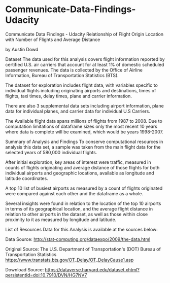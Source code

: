 # Communicate-Data-Findings-Udacity
Communicate Data Findings - Udacity
Relationship of Flight Origin Location with Number of Flights and Average Distance

by Austin Dowd

Dataset
The data used for this analysis covers flight information reported by certified U.S. air carriers that account for at least 1% of domestic scheduled passenger revenues. The data is collected by the Office of Airline Information, Bureau of Transportation Statistics (BTS).

The dataset for exploration includes flight data, with variables specific to individual flights including originating airports and destinations, times of flights, taxi times, delay times, plane and carrier information.

There are also 3 supplemental data sets including airport information, plane data for individual planes, and carrier data for individual U.S Carriers.

The Available flight data spans millions of flights from 1987 to 2008. Due to computation limitations of dataframe sizes only the most recent 10 years where data is complete will be examined, which would be years 1998-2007.

Summary of Analysis and Findings
To conserve computational resources in analysis this data set, a sample was taken from the main flight data for the selected years of 580,000 individual flights.

After initial exploration, key areas of interest were traffic, measured in counts of flights originating and average distance of those flights for both individual airports and geographic locations, available as longitude and latitude coordinates.

A top 10 list of busiest airports as measured by a count of flights originated were compared against each other and the dataframe as a whole.

Several insights were found in relation to the location of the top 10 airports in terms of its geographical location, and the average flight distance in relation to other airports in the dataset, as well as those within close proximity to it as measured by longitude and latitude. 


List of Resources
Data for this Analysis is available at the sources below:

Data Source: http://stat-computing.org/dataexpo/2009/the-data.html

Original Source: The U.S. Department of Transportation's (DOT) Bureau of 
Transportation Statistics
https://www.transtats.bts.gov/OT_Delay/OT_DelayCause1.asp     

Download Source: https://dataverse.harvard.edu/dataset.xhtml?persistentId=doi:10.7910/DVN/HG7NV7
